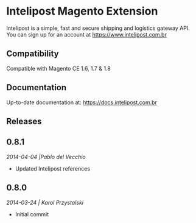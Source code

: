 # Intelipost Magento Extension

Intelipost is a simple, fast and secure shipping and logistics gateway API. You can sign up for an account at https://www.intelipost.com.br


Compatibility
--------------------
Compatible with Magento CE 1.6, 1.7 & 1.8


Documentation
--------------------
Up-to-date documentation at: https://docs.intelipost.com.br


Releases
--------------------
## 0.8.1
*2014-04-04 |Pablo del Vecchio*

- Updated Intelipost references

## 0.8.0
*2014-03-24 | Karol Przystalski*

- Initial commit
